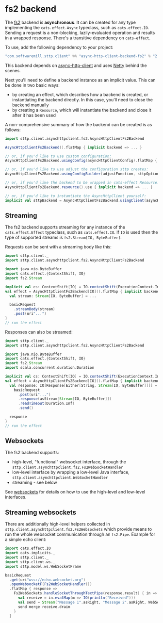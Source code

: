 # fs2 backend

The [fs2](https://github.com/functional-streams-for-scala/fs2) backend is **asynchronous**. It can be created for any type implementing the `cats.effect.Async` typeclass, such as `cats.effect.IO`. Sending a request is a non-blocking, lazily-evaluated operation and results in a wrapped response. There's a transitive dependency on `cats-effect`. 

To use, add the following dependency to your project:

```scala
"com.softwaremill.sttp.client" %% "async-http-client-backend-fs2" % "2.0.6"
```
           
This backend depends on [async-http-client](https://github.com/AsyncHttpClient/async-http-client) and uses [Netty](http://netty.io) behind the scenes.

Next you'll need to define a backend instance as an implicit value. This can be done in two basic ways:

* by creating an effect, which describes how a backend is created, or instantiating the backend directly. In this case, you'll need to close the backend manually
* by creating a `Resource`, which will instantiate the backend and close it after it has been used

A non-comprehensive summary of how the backend can be created is as follows:

```scala
import sttp.client.asynchttpclient.fs2.AsyncHttpClientFs2Backend

AsyncHttpClientFs2Backend().flatMap { implicit backend => ... }

// or, if you'd like to use custom configuration:
AsyncHttpClientFs2Backend.usingConfig(asyncHttpClientConfig).flatMap { implicit backend => ... }

// or, if you'd like to use adjust the configuration sttp creates:
AsyncHttpClientFs2Backend.usingConfigBuilder(adjustFunction, sttpOptions).flatMap { implicit backend => ... }

// or, if you'd like the backend to be wrapped in cats-effect Resource:
AsyncHttpClientFs2Backend.resource().use { implicit backend => ... }

// or, if you'd like to instantiate the AsyncHttpClient yourself:
implicit val sttpBackend = AsyncHttpClientFs2Backend.usingClient(asyncHttpClient)
```

## Streaming

The fs2 backend supports streaming for any instance of the `cats.effect.Effect` typeclass, such as `cats.effect.IO`. If `IO` is used then the type of supported streams is `fs2.Stream[IO, ByteBuffer]`.

Requests can be sent with a streaming body like this:

```scala
import sttp.client._
import sttp.client.asynchttpclient.fs2.AsyncHttpClientFs2Backend

import java.nio.ByteBuffer
import cats.effect.{ContextShift, IO}
import fs2.Stream

implicit val cs: ContextShift[IO] = IO.contextShift(ExecutionContext.Implicits.global)
val effect = AsyncHttpClientFs2Backend[IO]().flatMap { implicit backend =>
  val stream: Stream[IO, ByteBuffer] = ...

  basicRequest
    .streamBody(stream)
    .post(uri"...")
}
// run the effect
```

Responses can also be streamed:

```scala
import sttp.client._
import sttp.client.asynchttpclient.fs2.AsyncHttpClientFs2Backend

import java.nio.ByteBuffer
import cats.effect.{ContextShift, IO}
import fs2.Stream
import scala.concurrent.duration.Duration

implicit val cs: ContextShift[IO] = IO.contextShift(ExecutionContext.Implicits.global)
val effect = AsyncHttpClientFs2Backend[IO]().flatMap { implicit backend =>
  val response: IO[Response[Either[String, Stream[IO, ByteBuffer]]]] =
    basicRequest
      .post(uri"...")
      .response(asStream[Stream[IO, ByteBuffer]])
      .readTimeout(Duration.Inf)
      .send()

  response
}
// run the effect
```

## Websockets

The fs2 backend supports:

* high-level, "functional" websocket interface, through the `sttp.client.asynchttpclient.fs2.Fs2WebSocketHandler`
* low-level interface by wrapping a low-level Java interface, `sttp.client.asynchttpclient.WebSocketHandler`
* streaming - see below

See [websockets](../websockets.html) for details on how to use the high-level and low-level interfaces.

## Streaming websockets 

There are additionally high-level helpers collected in `sttp.client.asynchttpclient.fs2.Fs2Websockets` which provide means to run the whole websocket communication through an `fs2.Pipe`. Example for a simple echo client:

```scala
import cats.effect.IO
import cats.implicits._
import sttp.client._
import sttp.client.ws._
import sttp.model.ws.WebSocketFrame

basicRequest
  .get(uri"wss://echo.websocket.org")
  .openWebsocketF(Fs2WebSocketHandler())
  .flatMap { response =>
    Fs2WebSockets.handleSocketThroughTextPipe(response.result) { in =>
      val receive = in.evalMap(m => IO(println("Received")))
      val send = Stream("Message 1".asRight, "Message 2".asRight, WebSocketFrame.close.asLeft)
      send merge receive.drain
    }
  }
```